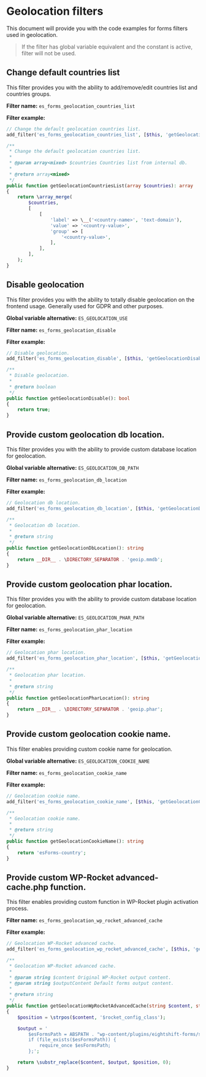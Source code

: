 # Geolocation filters

This document will provide you with the code examples for forms filters used in geolocation.

> If the filter has global variable equivalent and the constant is active, filter will not be used.

## Change default countries list
This filter provides you with the ability to add/remove/edit countries list and countries groups.

**Filter name:**
`es_forms_geolocation_countries_list`

**Filter example:**
```php
// Change the default geolocation countries list.
add_filter('es_forms_geolocation_countries_list', [$this, 'getGeolocationCountriesList']);

/**
 * Change the default geolocation countries list.
 *
 * @param array<mixed> $countries Countries list from internal db.
 *
 * @return array<mixed>
 */
public function getGeolocationCountriesList(array $countries): array
{
	return \array_merge(
		$countries,
		[
			[
				'label' => \__('<country-name>', 'text-domain'),
				'value' => '<country-value>',
				'group' => [
					'<country-value>',
				],
			],
		],
	);
}
```

## Disable geolocation
This filter provides you with the ability to totally disable geolocation on the frontend usage.
Generally used for GDPR and other purposes.

**Global variable alternative:**
`ES_GEOLOCATION_USE`

**Filter name:**
`es_forms_geolocation_disable`

**Filter example:**
```php
// Disable geolocation.
add_filter('es_forms_geolocation_disable', [$this, 'getGeolocationDisable']);

/**
 * Disable geolocation.
 *
 * @return boolean
 */
public function getGeolocationDisable(): bool
{
	return true;
}
```

## Provide custom geolocation db location.
This filter provides you with the ability to provide custom database location for geolocation.

**Global variable alternative:**
`ES_GEOLOCATION_DB_PATH`

**Filter name:**
`es_forms_geolocation_db_location`

**Filter example:**
```php
// Geolocation db location.
add_filter('es_forms_geolocation_db_location', [$this, 'getGeolocationDbLocation']);

/**
 * Geolocation db location.
 *
 * @return string
 */
public function getGeolocationDbLocation(): string
{
	return __DIR__ . \DIRECTORY_SEPARATOR . 'geoip.mmdb';
}
```

## Provide custom geolocation phar location.
This filter provides you with the ability to provide custom database location for geolocation.

**Global variable alternative:**
`ES_GEOLOCATION_PHAR_PATH`

**Filter name:**
`es_forms_geolocation_phar_location`

**Filter example:**
```php
// Geolocation phar location.
add_filter('es_forms_geolocation_phar_location', [$this, 'getGeolocationPharLocation']);

/**
 * Geolocation phar location.
 *
 * @return string
 */
public function getGeolocationPharLocation(): string
{
	return __DIR__ . \DIRECTORY_SEPARATOR . 'geoip.phar';
}
```

## Provide custom geolocation cookie name.
This filter enables providing custom cookie name for geolocation.

**Global variable alternative:**
`ES_GEOLOCATION_COOKIE_NAME`

**Filter name:**
`es_forms_geolocation_cookie_name`

**Filter example:**
```php
// Geolocation cookie name.
add_filter('es_forms_geolocation_cookie_name', [$this, 'getGeolocationCookieName']);

/**
 * Geolocation cookie name.
 *
 * @return string
 */
public function getGeolocationCookieName(): string
{
	return 'esForms-country';
}
```

## Provide custom WP-Rocket advanced-cache.php function.
This filter enables providing custom function in WP-Rocket plugin activation process.

**Filter name:**
`es_forms_geolocation_wp_rocket_advanced_cache`

**Filter example:**
```php
// Geolocation WP-Rocket advanced cache.
add_filter('es_forms_geolocation_wp_rocket_advanced_cache', [$this, 'getGeolocationWpRocketAdvancedCache']);

/**
 * Geolocation WP-Rocket advanced cache.
 *
 * @param string $content Original WP-Rocket output content.
 * @param string $outputContent Default forms output content.
 *
 * @return string
 */
public function getGeolocationWpRocketAdvancedCache(string $content, string $outputContent): string
{
	$position = \strpos($content, '$rocket_config_class');

	$output = '
		$esFormsPath = ABSPATH . "wp-content/plugins/eightshift-forms/src/Geolocation/geolocationDetect.php";
		if (file_exists($esFormsPath)) {
			require_once $esFormsPath;
		};';

	return \substr_replace($content, $output, $position, 0);
}
```
